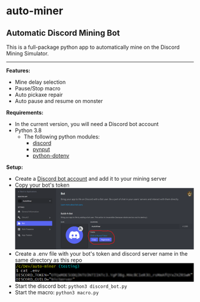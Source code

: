 # auto-miner
## Automatic Discord Mining Bot

This is a full-package python app to automatically mine on the Discord Mining Simulator.

---

**Features:**
- Mine delay selection
- Pause/Stop macro
- Auto pickaxe repair
- Auto pause and resume on monster

**Requirements:**
- In the current version, you will need a Discord bot account
- Python 3.8
  - The following python modules:
    - [discord](https://pypi.org/project/discord.py/)
    - [pynput](https://pypi.org/project/pynput/)
    - [python-dotenv](https://pypi.org/project/python-dotenv/)

**Setup:**
- Create a [Discord bot account](https://discordpy.readthedocs.io/en/stable/discord.html) and add it to your mining server
- Copy your bot's token
![bot_token](https://github.com/nicolasawelsh/auto-miner/blob/testing/readme/bot_token.png)
- Create a .env file with your bot's token and discord server name in the same directory as this repo
![env](https://github.com/nicolasawelsh/auto-miner/blob/testing/readme/env.png)
- Start the discord bot: `python3 discord_bot.py`
- Start the macro: `python3 macro.py`
